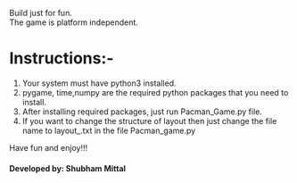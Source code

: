 Build just for fun.<br/>
The game is platform independent.
# Instructions:-
1) Your system must have python3 installed.
2) pygame, time,numpy are the required python packages that you need to install.
3) After installing required packages, just run Pacman_Game.py file.
4) If you want to change the structure of layout then just change the file name to layout_.txt in the file Pacman_game.py

Have fun and enjoy!!!

#### Developed by: Shubham Mittal
